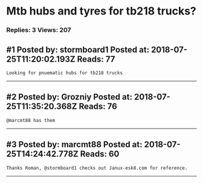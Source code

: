 # Mtb hubs and tyres for tb218 trucks?

### Replies: 3 Views: 207

## \#1 Posted by: stormboard1 Posted at: 2018-07-25T11:20:02.193Z Reads: 77

```
Looking for pnuematic hubs for tb218 trucks
```

---
## \#2 Posted by: Grozniy Posted at: 2018-07-25T11:35:20.368Z Reads: 76

```
@marcmt88 has them
```

---
## \#3 Posted by: marcmt88 Posted at: 2018-07-25T14:24:42.778Z Reads: 60

```
Thanks Roman, @stormboard1 checks out Janux-esk8.com for reference.
```

---
